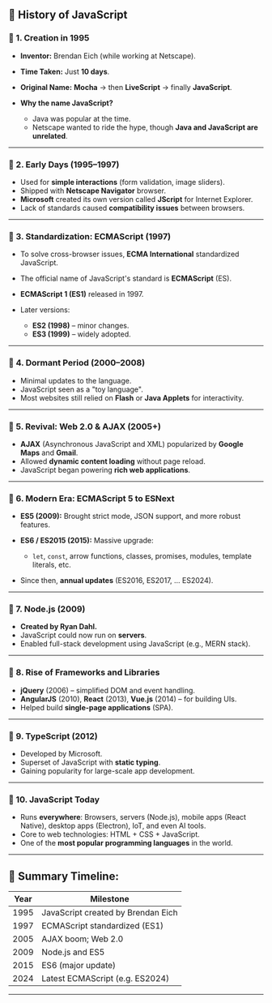 ## 📜 **History of JavaScript**

### 🔹 1. **Creation in 1995**

* **Inventor:** Brendan Eich (while working at Netscape).
* **Time Taken:** Just **10 days**.
* **Original Name:** **Mocha** → then **LiveScript** → finally **JavaScript**.
* **Why the name JavaScript?**

  * Java was popular at the time.
  * Netscape wanted to ride the hype, though **Java and JavaScript are unrelated**.

---

### 🔹 2. **Early Days (1995–1997)**

* Used for **simple interactions** (form validation, image sliders).
* Shipped with **Netscape Navigator** browser.
* **Microsoft** created its own version called **JScript** for Internet Explorer.
* Lack of standards caused **compatibility issues** between browsers.

---

### 🔹 3. **Standardization: ECMAScript (1997)**

* To solve cross-browser issues, **ECMA International** standardized JavaScript.
* The official name of JavaScript's standard is **ECMAScript** (ES).
* **ECMAScript 1 (ES1)** released in 1997.
* Later versions:

  * **ES2 (1998)** – minor changes.
  * **ES3 (1999)** – widely adopted.

---

### 🔹 4. **Dormant Period (2000–2008)**

* Minimal updates to the language.
* JavaScript seen as a "toy language".
* Most websites still relied on **Flash** or **Java Applets** for interactivity.

---

### 🔹 5. **Revival: Web 2.0 & AJAX (2005+)**

* **AJAX** (Asynchronous JavaScript and XML) popularized by **Google Maps** and **Gmail**.
* Allowed **dynamic content loading** without page reload.
* JavaScript began powering **rich web applications**.

---

### 🔹 6. **Modern Era: ECMAScript 5 to ESNext**

* **ES5 (2009):** Brought strict mode, JSON support, and more robust features.
* **ES6 / ES2015 (2015):** Massive upgrade:

  * `let`, `const`, arrow functions, classes, promises, modules, template literals, etc.
* Since then, **annual updates** (ES2016, ES2017, ... ES2024).

---

### 🔹 7. **Node.js (2009)**

* **Created by Ryan Dahl.**
* JavaScript could now run on **servers**.
* Enabled full-stack development using JavaScript (e.g., MERN stack).

---

### 🔹 8. **Rise of Frameworks and Libraries**

* **jQuery** (2006) – simplified DOM and event handling.
* **AngularJS** (2010), **React** (2013), **Vue.js** (2014) – for building UIs.
* Helped build **single-page applications** (SPA).

---

### 🔹 9. **TypeScript (2012)**

* Developed by Microsoft.
* Superset of JavaScript with **static typing**.
* Gaining popularity for large-scale app development.

---

### 🔹 10. **JavaScript Today**

* Runs **everywhere**: Browsers, servers (Node.js), mobile apps (React Native), desktop apps (Electron), IoT, and even AI tools.
* Core to web technologies: HTML + CSS + JavaScript.
* One of the **most popular programming languages** in the world.

---

## 🧠 Summary Timeline:

| Year | Milestone                          |
| ---- | ---------------------------------- |
| 1995 | JavaScript created by Brendan Eich |
| 1997 | ECMAScript standardized (ES1)      |
| 2005 | AJAX boom; Web 2.0                 |
| 2009 | Node.js and ES5                    |
| 2015 | ES6 (major update)                 |
| 2024 | Latest ECMAScript (e.g. ES2024)    |

---
